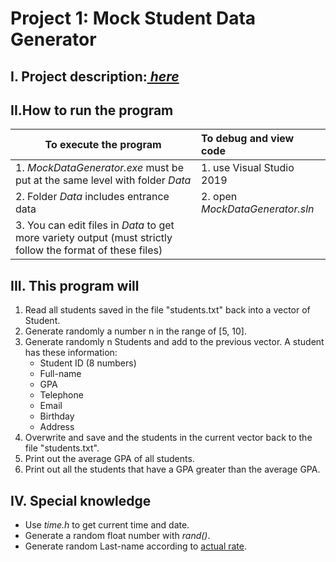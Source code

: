 # Project 1: Mock Student Data Generator
## I. Project description:*[ here](https://tdquang7.notion.site/Project-Mock-data-generator-1-7c70a1a81b724049bd82ede839e2ff24)*
## II.How to run the program
|To execute the program|To debug and view code|
|------------|:---------------|
|1. *MockDataGenerator.exe* must be put at the same level with folder *Data*|1. use Visual Studio 2019|
|2. Folder *Data* includes entrance data|2. open *MockDataGenerator.sln*|
|3. You can edit files in *Data* to get more variety output (must strictly follow the format of these files)|
## III. This program will 
1. Read all students saved in the file "students.txt" back into a vector of Student.
2. Generate randomly a number n in the range of [5, 10].
3. Generate randomly n Students and add to the previous vector.
    A student has these information:
    - Student ID (8 numbers)
    - Full-name
    - GPA 
    - Telephone
    - Email
    - Birthday
    - Address
4. Overwrite and save and the students in the current vector back to the file "students.txt".
5. Print out the average GPA of all students.
6. Print out all the students that have a GPA greater than the average GPA.
## IV. Special knowledge
- Use *time.h* to get current time and date.
- Generate a random float number with *rand()*.
- Generate random Last-name according to [actual rate](https://vi.wikipedia.org/wiki/H%E1%BB%8D_ng%C6%B0%E1%BB%9Di_Vi%E1%BB%87t_Nam).
